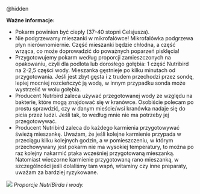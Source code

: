 @hidden

**Ważne informacje:**
- Pokarm powinien być ciepły (37-40 stopni Celsjusza).
- Nie podgrzewamy mieszanki w mikrofalówce! Mikrofalówka podgrzewa płyn nierównomiernie. Część mieszanki będzie chłodna, a część wrząca, co może doprowadzić do poważnych poparzeń pisklęcia!
- Przygotowujemy pokarm według proporcji zamieszczonych na opakowaniu, czyli dla podlota lub dorosłego gołębia: 1 część Nutribird na 2-2,5 części wody. Mieszanka gęstnieje po kilku minutach od przygotowania. Jeśli jest zbyt gęsta i z trudem przechodzi przez sondę, lepiej mocniej rozcieńczyć ją wodą, w innym przypadku sonda może wystrzelić w wolu gołębia.  
- Producent Nutrbird zaleca używać przegotowanej wody ze względu na bakterie, które mogą znajdować się w kranówce. Osobiście polecam po prostu sprawdzić, czy w danym mieście/wsi kranówka nadaje się do picia przez ludzi. Jeśli tak, to według mnie nie ma potrzeby jej przegotowywać.
- Producent Nutribird zaleca do każdego karmienia przygotowywać świeżą mieszankę. Uważam, że jeśli kolejne karmienie przypada w przeciągu kilku kolejnych godzin, a w pomieszczeniu, w którym przechowywany jest pokarm nie ma wysokiej temperatury, to można po raz kolejny nakarmić ptaka wcześniej przygotowaną mieszanką. Natomiast wieczorne karmienie przygotowaną rano mieszanką, w szczególności jeśli dolaliśmy tam wapń, witaminy czy inne preparaty, uważam za bardziej ryzykowane.

![](../images/posts/Pisklęta/Proporcje.jpg)
*Proporcje NutriBirda i wody.*


